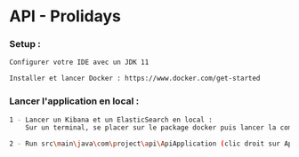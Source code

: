 # API - Prolidays

### Setup :
```bash
Configurer votre IDE avec un JDK 11
```
```bash
Installer et lancer Docker : https://www.docker.com/get-started
```

### Lancer l'application en local :
```bash
1 - Lancer un Kibana et un ElasticSearch en local : 
    Sur un terminal, se placer sur le package docker puis lancer la commande : docker-compose up -d
```

```bash
2 - Run src\main\java\com\project\api\ApiApplication (clic droit sur ApiApplication puis Run)
```
